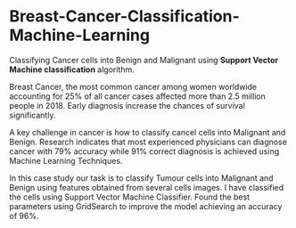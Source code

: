 # Breast-Cancer-Classification-Machine-Learning
Classifying Cancer cells into Benign and Malignant using <b>Support Vector Machine classification</b> algorithm.

Breast Cancer, the most common cancer among women worldwide accounting for 25% of all cancer cases affected more than 2.5 million people in 2018. Early diagnosis increase the chances of survival significantly. 

A key challenge in cancer is how to classify cancel cells into Malignant and Benign. Research indicates that most experienced physicians can diagnose cancer with 79% accuracy while 91% correct diagnosis is achieved using Machine Learning Techniques.

In this case study our task is to classify Tumour cells into Malignant and Benign using features obtained from several cells images. I have classified the cells using Support Vector Machine Classifier. Found the best parameters using GridSearch to improve the model  achieving an accuracy of 96%.
